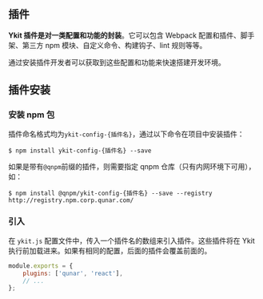 ## 插件

**Ykit 插件是对一类配置和功能的封装**。它可以包含 Webpack 配置和插件、脚手架、第三方 npm 模块、自定义命令、构建钩子、lint 规则等等。

通过安装插件开发者可以获取到这些配置和功能来快速搭建开发环境。

## 插件安装

### 安装 npm 包

插件命名格式均为`ykit-config-{插件名}`，通过以下命令在项目中安装插件：

```
$ npm install ykit-config-{插件名} --save
```

如果是带有`@qnpm`前缀的插件，则需要指定 qnpm 仓库（只有内网环境下可用），如：

```
$ npm install @qnpm/ykit-config-{插件名} --save --registry http://registry.npm.corp.qunar.com/
```

### 引入

在 `ykit.js` 配置文件中，传入一个插件名的数组来引入插件。这些插件将在 Ykit 执行前加载进来。如果有相同的配置，后面的插件会覆盖前面的。

```javascript
module.exports = {
    plugins: ['qunar', 'react'],
    // ...
};
```
